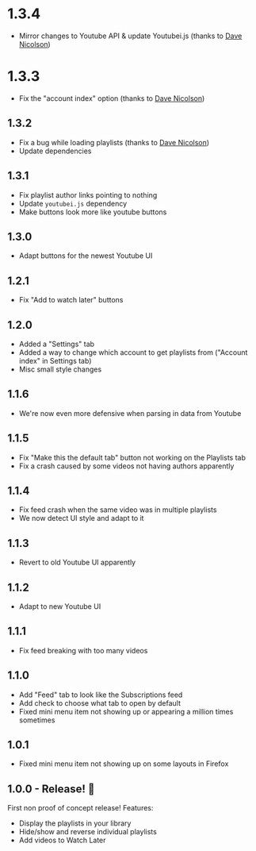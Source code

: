# 1.3.4

-   Mirror changes to Youtube API & update Youtubei.js (thanks to
    [Dave Nicolson](https://github.com/dnicolson))

# 1.3.3

-   Fix the "account index" option (thanks to
    [Dave Nicolson](https://github.com/dnicolson))

## 1.3.2

-   Fix a bug while loading playlists (thanks to
    [Dave Nicolson](https://github.com/dnicolson))
-   Update dependencies

## 1.3.1

-   Fix playlist author links pointing to nothing
-   Update `youtubei.js` dependency
-   Make buttons look more like youtube buttons

## 1.3.0

-   Adapt buttons for the newest Youtube UI

## 1.2.1

-   Fix "Add to watch later" buttons

## 1.2.0

-   Added a "Settings" tab
-   Added a way to change which account to get playlists from ("Account index"
    in Settings tab)
-   Misc small style changes

## 1.1.6

-   We're now even more defensive when parsing in data from Youtube

## 1.1.5

-   Fix "Make this the default tab" button not working on the Playlists tab
-   Fix a crash caused by some videos not having authors apparently

## 1.1.4

-   Fix feed crash when the same video was in multiple playlists
-   We now detect UI style and adapt to it

## 1.1.3

-   Revert to old Youtube UI apparently

## 1.1.2

-   Adapt to new Youtube UI

## 1.1.1

-   Fix feed breaking with too many videos

## 1.1.0

-   Add "Feed" tab to look like the Subscriptions feed
-   Add check to choose what tab to open by default
-   Fixed mini menu item not showing up or appearing a million times sometimes

## 1.0.1

-   Fixed mini menu item not showing up on some layouts in Firefox

## 1.0.0 - Release! 🎉

First non proof of concept release! Features:

-   Display the playlists in your library
-   Hide/show and reverse individual playlists
-   Add videos to Watch Later
